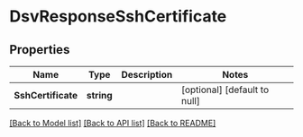 # DsvResponseSshCertificate

## Properties
Name | Type | Description | Notes
------------ | ------------- | ------------- | -------------
**SshCertificate** | **string** |  | [optional] [default to null]

[[Back to Model list]](../README.md#documentation-for-models) [[Back to API list]](../README.md#documentation-for-api-endpoints) [[Back to README]](../README.md)

